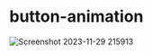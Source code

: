 # button-animation
![Screenshot 2023-11-29 215913](https://github.com/Debarjitmohanty/button-animation/assets/91021174/4a760c51-3e2c-44ae-babd-934a13d6e277)
